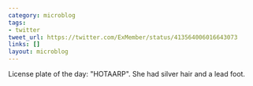 ```yaml
---
category: microblog
tags:
- twitter
tweet_url: https://twitter.com/ExMember/status/413564006016643073
links: []
layout: microblog
---
```

License plate of the day: "HOTAARP". She had silver hair and a lead foot.
